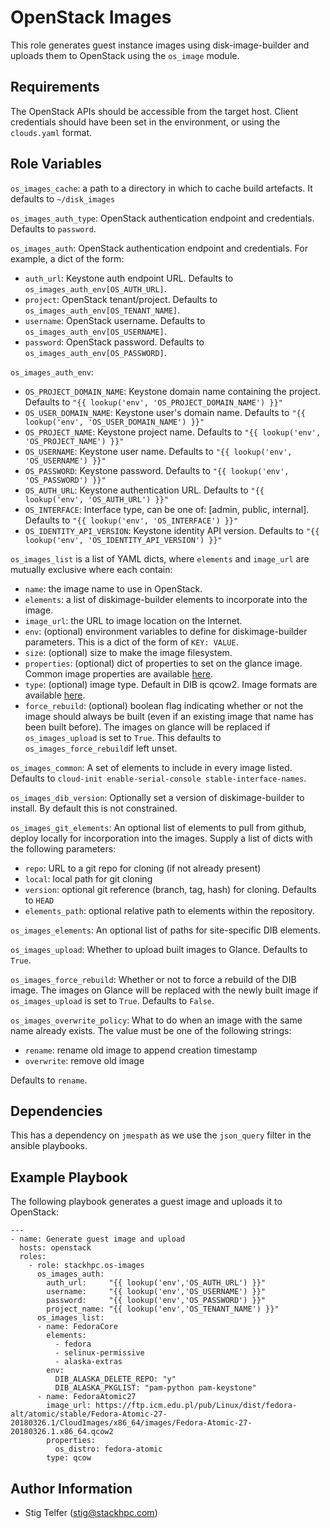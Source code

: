 OpenStack Images
================

This role generates guest instance images using disk-image-builder
and uploads them to OpenStack using the `os_image` module.

Requirements
------------

The OpenStack APIs should be accessible from the target host.
Client credentials should have been set in the environment, or
using the `clouds.yaml` format.

Role Variables
--------------

`os_images_cache`: a path to a directory in which to cache build artefacts.
It defaults to `~/disk_images`

`os_images_auth_type`: OpenStack authentication endpoint and credentials.
Defaults to `password`.

`os_images_auth`: OpenStack authentication endpoint and credentials.  For
example, a dict of the form:
* `auth_url`: Keystone auth endpoint URL.  Defaults to `os_images_auth_env[OS_AUTH_URL]`.
* `project`: OpenStack tenant/project.  Defaults to `os_images_auth_env[OS_TENANT_NAME]`.
* `username`: OpenStack username.  Defaults to `os_images_auth_env[OS_USERNAME]`.
* `password`: OpenStack password.  Defaults to `os_images_auth_env[OS_PASSWORD]`.

`os_images_auth_env`:
* `OS_PROJECT_DOMAIN_NAME`: Keystone domain name containing the project.
  Defaults to `"{{ lookup('env', 'OS_PROJECT_DOMAIN_NAME') }}"`
* `OS_USER_DOMAIN_NAME`: Keystone user's domain name.
  Defaults to `"{{ lookup('env', 'OS_USER_DOMAIN_NAME') }}"`
* `OS_PROJECT_NAME`: Keystone project name.
  Defaults to `"{{ lookup('env', 'OS_PROJECT_NAME') }}"`
* `OS_USERNAME`: Keystone user name.
  Defaults to `"{{ lookup('env', 'OS_USERNAME') }}"`
* `OS_PASSWORD`: Keystone password.
  Defaults to `"{{ lookup('env', 'OS_PASSWORD') }}"`
* `OS_AUTH_URL`: Keystone authentication URL.
  Defaults to `"{{ lookup('env', 'OS_AUTH_URL') }}"`
* `OS_INTERFACE`: Interface type, can be one of: [admin, public, internal].
  Defaults to `"{{ lookup('env', 'OS_INTERFACE') }}"`
* `OS_IDENTITY_API_VERSION`: Keystone identity API version.
  Defaults to `"{{ lookup('env', 'OS_IDENTITY_API_VERSION') }}"`

`os_images_list` is a list of YAML dicts, where `elements` and `image_url` are
mutually exclusive where each contain:
* `name`: the image name to use in OpenStack.
* `elements`: a list of diskimage-builder elements to incorporate into the image.
* `image_url`: the URL to image location on the Internet.
* `env`: (optional) environment variables to define for diskimage-builder parameters.
  This is a dict of the form of `KEY: VALUE`.
* `size`: (optional) size to make the image filesystem.
* `properties`: (optional) dict of properties to set on the glance image.
  Common image properties are available
  [here](https://docs.openstack.org/glance/latest/user/common-image-properties.html).
* `type`: (optional) image type. Default in DIB is qcow2. Image formats are
  available [here](https://docs.openstack.org/image-guide/image-formats.html).
* `force_rebuild`: (optional) boolean flag indicating whether or not the image should always
  be built (even if an existing image that name has been built before). The images on glance
  will be replaced if `os_images_upload` is set to `True`. This defaults to 
  `os_images_force_rebuild`if left unset.

`os_images_common`: A set of elements to include in every image listed.
Defaults to `cloud-init enable-serial-console stable-interface-names`.

`os_images_dib_version`: Optionally set a version of diskimage-builder to install.
By default this is not constrained.

`os_images_git_elements`: An optional list of elements to pull from github, deploy
locally for incorporation into the images.  Supply a list of dicts with the
following parameters:
* `repo`: URL to a git repo for cloning (if not already present)
* `local`: local path for git cloning
* `version`: optional git reference (branch, tag, hash) for cloning.  Defaults
  to `HEAD`
* `elements_path`: optional relative path to elements within the repository.

`os_images_elements`: An optional list of paths for site-specific DIB elements.

`os_images_upload`: Whether to upload built images to Glance. Defaults to `True`.

`os_images_force_rebuild`: Whether or not to force a rebuild of the DIB image. The images on Glance
will be replaced with the newly built image if `os_images_upload` is set to `True`. Defaults to
`False`.

`os_images_overwrite_policy`: What to do when an image with the same name already exists. The value
must be one of the following strings:
* `rename`: rename old image to append creation timestamp
* `overwrite`: remove old image

Defaults to `rename`.


Dependencies
------------

This has a dependency on `jmespath` as we use the `json_query` filter in the ansible playbooks.

Example Playbook
----------------

The following playbook generates a guest image and uploads it to OpenStack:

    ---
    - name: Generate guest image and upload
      hosts: openstack
      roles:
        - role: stackhpc.os-images
          os_images_auth:
            auth_url:     "{{ lookup('env','OS_AUTH_URL') }}"
            username:     "{{ lookup('env','OS_USERNAME') }}"
            password:     "{{ lookup('env','OS_PASSWORD') }}"
            project_name: "{{ lookup('env','OS_TENANT_NAME') }}"
          os_images_list:
          - name: FedoraCore
            elements:
              - fedora
              - selinux-permissive
              - alaska-extras
            env:
              DIB_ALASKA_DELETE_REPO: "y"
              DIB_ALASKA_PKGLIST: "pam-python pam-keystone"
          - name: FedoraAtomic27
            image_url: https://ftp.icm.edu.pl/pub/Linux/dist/fedora-alt/atomic/stable/Fedora-Atomic-27-20180326.1/CloudImages/x86_64/images/Fedora-Atomic-27-20180326.1.x86_64.qcow2
            properties:
              os_distro: fedora-atomic
            type: qcow

Author Information
------------------

- Stig Telfer (<stig@stackhpc.com>)
